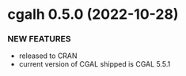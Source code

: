 # cgalh 0.5.0 (2022-10-28)

### NEW FEATURES

*  released to CRAN
* current version of CGAL shipped is CGAL 5.5.1
